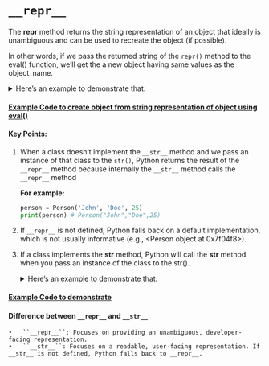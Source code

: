 # ``__repr__``

The __repr__ method returns the string representation of an object that ideally is unambiguous and can be used to recreate the object (if possible).


In other words, if we pass the returned string of the ``repr()`` method to the eval() function, we’ll get the a new object having same values as the object_name. 


<details>
  <summary>  Here’s an example to demonstrate that:</summary>

  ```python
  class Person:
    def __init__(self, name, age):
        self.name = name
        self.age = age

    def __repr__(self):
        return f"Person(name='{self.name}', age={self.age})"

    # Creating an object of the Person class
    p = Person("Alice", 30)

    # Using repr() to get a string representation
    representation = repr(p)
    print(representation)  # Output: Person(name='Alice', age=30)

    # Using eval() to recreate the object from the string representation
    new_p = eval(representation)

    # Checking if the new object has the same values
    print(new_p.name)  # Output: Alice
    print(new_p.age)   # Output: 30
 ```
</details>

#### [Example Code to create object from string representation of object using eval()](Example1.py)  

#### **Key Points:**

1. When a class doesn’t implement the ``__str__`` method and we pass an instance of that class to the ``str()``, Python returns the result of the ``__repr__`` method because internally the ``__str__`` method calls the ``__repr__`` method

    **For example:**

    ```python
    person = Person('John', 'Doe', 25)
    print(person) # Person("John","Doe",25) 
    ```
2. 	If ``__repr__`` is not defined, Python falls back on a default implementation, which is not usually informative (e.g., <Person object at 0x7f04f8>).

3. If a class implements the __str__ method, Python will call the __str__ method when you pass an instance of the class to the str(). 

   <details>
   <summary>  Here’s an example to demonstrate that:</summary>

    ```python
    class Person:
    def __init__(self, first_name, last_name, age):
        self.first_name = first_name
        self.last_name = last_name
        self.age = age

    def __repr__(self):
        return f'Person("{self.first_name}","{self.last_name}",{self.age})'

    def __str__(self):
        return f'({self.first_name},{self.last_name},{self.age})'


    person = Person('John', 'Doe', 25)
    # use str()
    print(person)

    # use repr()
    print(repr(person))
    ```
</details>

#### [Example Code to demonstrate](Example2.py)

#### Difference between ``__repr__`` and ``__str__``

	•	``__repr__``: Focuses on providing an unambiguous, developer-facing representation.
	•	``__str__``: Focuses on a readable, user-facing representation. If __str__ is not defined, Python falls back to __repr__.